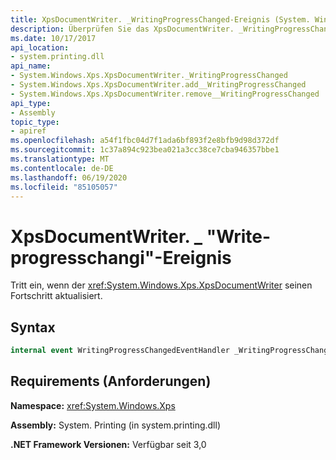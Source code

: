 ```yaml
---
title: XpsDocumentWriter. _WritingProgressChanged-Ereignis (System. Windows. Xps)
description: Überprüfen Sie das XpsDocumentWriter. _WritingProgressChanged-Ereignis, das auftritt, wenn der XPS-Dokument-Writer (XML Paper Specification) seinen Fortschritt in .NET aktualisiert.
ms.date: 10/17/2017
api_location:
- system.printing.dll
api_name:
- System.Windows.Xps.XpsDocumentWriter._WritingProgressChanged
- System.Windows.Xps.XpsDocumentWriter.add__WritingProgressChanged
- System.Windows.Xps.XpsDocumentWriter.remove__WritingProgressChanged
api_type:
- Assembly
topic_type:
- apiref
ms.openlocfilehash: a54f1fbc04d7f1ada6bf893f2e8bfb9d98d372df
ms.sourcegitcommit: 1c37a894c923bea021a3cc38ce7cba946357bbe1
ms.translationtype: MT
ms.contentlocale: de-DE
ms.lasthandoff: 06/19/2020
ms.locfileid: "85105057"
---
```

# <a name="xpsdocumentwriter_writingprogresschanged-event"></a>XpsDocumentWriter. \_ "Write-progresschangi"-Ereignis

Tritt ein, wenn der <xref:System.Windows.Xps.XpsDocumentWriter> seinen Fortschritt aktualisiert.

## <a name="syntax"></a>Syntax

``` csharp
internal event WritingProgressChangedEventHandler _WritingProgressChanged
```

## <a name="requirements"></a>Requirements (Anforderungen)

**Namespace:** <xref:System.Windows.Xps>

**Assembly:** System. Printing (in system.printing.dll)

**.NET Framework Versionen:** Verfügbar seit 3,0
